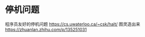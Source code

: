 



# 停机问题


程序员友好的停机问题
https://cs.uwaterloo.ca/~csk/halt/  图灵造出来 https://zhuanlan.zhihu.com/p/135251031























































